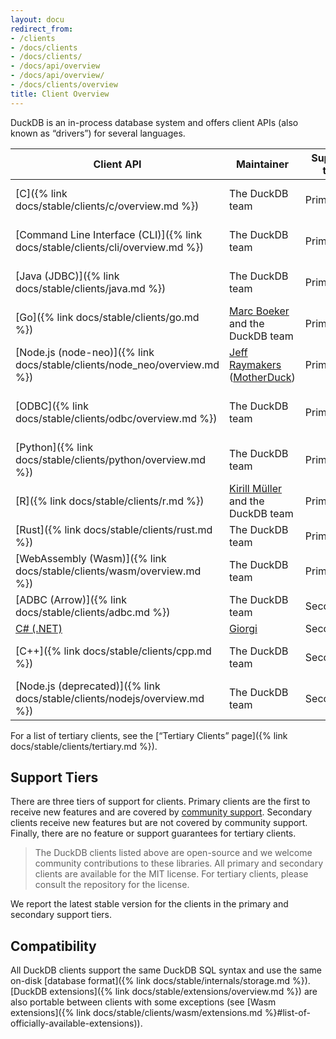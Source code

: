 ```yaml
---
layout: docu
redirect_from:
- /clients
- /docs/clients
- /docs/clients/
- /docs/api/overview
- /docs/api/overview/
- /docs/clients/overview
title: Client Overview
---
```


DuckDB is an in-process database system and offers client APIs (also known as “drivers”) for several languages.

| Client API                                                                      | Maintainer                                                                              | Support tier | Version                                                                                                                     |
| ------------------------------------------------------------------------------- | --------------------------------------------------------------------------------------- | ------------ | --------------------------------------------------------------------------------------------------------------------------- |
| [C]({% link docs/stable/clients/c/overview.md %})                              | The DuckDB team                                                                         | Primary      | [{{ site.current_duckdb_version }}]({% link docs/installation/index.html %}?version=stable&environment=cplusplus)           |
| [Command Line Interface (CLI)]({% link docs/stable/clients/cli/overview.md %}) | The DuckDB team                                                                         | Primary      | [{{ site.current_duckdb_version }}]({% link docs/installation/index.html %}?version=stable&environment=cli)                 |
| [Java (JDBC)]({% link docs/stable/clients/java.md %})                          | The DuckDB team                                                                         | Primary      | [{{ site.current_duckdb_java_short_version }}](https://central.sonatype.com/artifact/org.duckdb/duckdb_jdbc)                |
| [Go]({% link docs/stable/clients/go.md %})                                     | [Marc Boeker](https://github.com/marcboeker) and the DuckDB team                        | Primary      | [{{ site.current_duckdb_go_version }}](https://github.com/marcboeker/go-duckdb?tab=readme-ov-file#go-sql-driver-for-duckdb) |
| [Node.js (node-neo)]({% link docs/stable/clients/node_neo/overview.md %})      | [Jeff Raymakers](https://github.com/jraymakers) ([MotherDuck](https://motherduck.com/)) | Primary      | [{{ site.current_duckdb_node_neo_version }}](https://www.npmjs.com/package/@duckdb/node-api)                                |
| [ODBC]({% link docs/stable/clients/odbc/overview.md %})                        | The DuckDB team                                                                         | Primary      | [{{ site.current_duckdb_odbc_short_version }}]({% link docs/installation/index.html %}?version=stable&environment=odbc)     |
| [Python]({% link docs/stable/clients/python/overview.md %})                    | The DuckDB team                                                                         | Primary      | [{{ site.current_duckdb_version }}](https://pypi.org/project/duckdb/)                                                       |
| [R]({% link docs/stable/clients/r.md %})                                       | [Kirill Müller](https://github.com/krlmlr) and the DuckDB team                          | Primary      | [{{ site.current_duckdb_r_version }}](https://cran.r-project.org/web/packages/duckdb/index.html)                            |
| [Rust]({% link docs/stable/clients/rust.md %})                                 | The DuckDB team                                                                         | Primary      | [{{ site.current_duckdb_rust_version }}](https://crates.io/crates/duckdb)                                                   |
| [WebAssembly (Wasm)]({% link docs/stable/clients/wasm/overview.md %})          | The DuckDB team                                                                         | Primary      | [{{ site.current_duckdb_wasm_version }}](https://github.com/duckdb/duckdb-wasm?tab=readme-ov-file#duckdb-and-duckdb-wasm)   |
| [ADBC (Arrow)]({% link docs/stable/clients/adbc.md %})                         | The DuckDB team                                                                         | Secondary    | [{{ site.current_duckdb_version }}]({% link docs/stable/clients/adbc.md %})                                                |
| [C# (.NET)](https://duckdb.net/)                                                | [Giorgi](https://github.com/Giorgi)                                                     | Secondary    | [{{ site.current_duckdb_csharp_version}}](https://www.nuget.org/packages/DuckDB.NET.Bindings.Full)                          |
| [C++]({% link docs/stable/clients/cpp.md %})                                   | The DuckDB team                                                                         | Secondary    | [{{ site.current_duckdb_version }}]({% link docs/installation/index.html %}?version=stable&environment=cplusplus)           |
| [Node.js (deprecated)]({% link docs/stable/clients/nodejs/overview.md %})      | The DuckDB team                                                                         | Secondary    | [{{ site.current_duckdb_nodejs_version }}](https://www.npmjs.com/package/duckdb)                                            |

For a list of tertiary clients, see the [“Tertiary Clients” page]({% link docs/stable/clients/tertiary.md %}).

## Support Tiers

There are three tiers of support for clients.
Primary clients are the first to receive new features and are covered by [community support](https://duckdblabs.com/community_support_policy).
Secondary clients receive new features but are not covered by community support.
Finally, there are no feature or support guarantees for tertiary clients.

> The DuckDB clients listed above are open-source and we welcome community contributions to these libraries.
> All primary and secondary clients are available for the MIT license.
> For tertiary clients, please consult the repository for the license.

We report the latest stable version for the clients in the primary and secondary support tiers.

## Compatibility

All DuckDB clients support the same DuckDB SQL syntax and use the same on-disk [database format]({% link docs/stable/internals/storage.md %}).
[DuckDB extensions]({% link docs/stable/extensions/overview.md %}) are also portable between clients with some exceptions (see [Wasm extensions]({% link docs/stable/clients/wasm/extensions.md %}#list-of-officially-available-extensions)).
